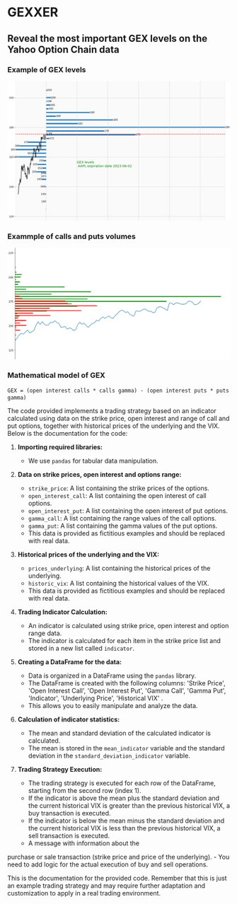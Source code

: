 # **GEXXER**
## Reveal the most important GEX levels on the Yahoo Option Chain data

### Example of GEX levels
![](https://github.com/erma0x/gexxer/blob/main/documents/plot%20output/Screenshot%20from%202023-05-30%2002-08-57.png)

### Exammple of calls and puts volumes

![](https://github.com/erma0x/gexxer/blob/main/documents/plot%20output/Screenshot%20from%202023-05-30%2000-18-14.png)

### Mathematical model of GEX

```
GEX = (open interest calls * calls gamma) - (open interest puts * puts gamma)
```

The code provided implements a trading strategy based on an indicator calculated using data on the strike price, open interest and range of call and put options, together with historical prices of the underlying and the VIX. Below is the documentation for the code:

1. **Importing required libraries:**
    - We use `pandas` for tabular data manipulation.

2. **Data on strike prices, open interest and options range:**
    - `strike_price`: A list containing the strike prices of the options.
    - `open_interest_call`: A list containing the open interest of call options.
    - `open_interest_put`: A list containing the open interest of put options.
    - `gamma_call`: A list containing the range values of the call options.
    - `gamma_put`: A list containing the gamma values of the put options.
    - This data is provided as fictitious examples and should be replaced with real data.

3. **Historical prices of the underlying and the VIX:**
    - `prices_underlying`: A list containing the historical prices of the underlying.
    - `historic_vix`: A list containing the historical values of the VIX.
    - This data is provided as fictitious examples and should be replaced with real data.

4. **Trading Indicator Calculation:**
    - An indicator is calculated using strike price, open interest and option range data.
    - The indicator is calculated for each item in the strike price list and stored in a new list called `indicator`.

5. **Creating a DataFrame for the data:**
    - Data is organized in a DataFrame using the `pandas` library.
    - The DataFrame is created with the following columns: 'Strike Price', 'Open Interest Call', 'Open Interest Put', 'Gamma Call', 'Gamma Put', 'Indicator', 'Underlying Price', 'Historical VIX' .
    - This allows you to easily manipulate and analyze the data.

6. **Calculation of indicator statistics:**
    - The mean and standard deviation of the calculated indicator is calculated.
    - The mean is stored in the `mean_indicator` variable and the standard deviation in the `standard_deviation_indicator` variable.

7. **Trading Strategy Execution:**
    - The trading strategy is executed for each row of the DataFrame, starting from the second row (index 1).
    - If the indicator is above the mean plus the standard deviation and the current historical VIX is greater than the previous historical VIX, a buy transaction is executed.
    - If the indicator is below the mean minus the standard deviation and the current historical VIX is less than the previous historical VIX, a sell transaction is executed.
    - A message with information about the

purchase or sale transaction (strike price and price of the underlying).
    - You need to add logic for the actual execution of buy and sell operations.

This is the documentation for the provided code. Remember that this is just an example trading strategy and may require further adaptation and customization to apply in a real trading environment.
